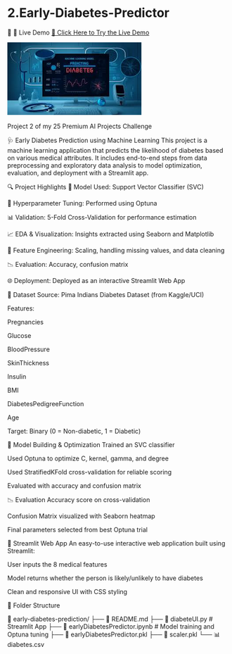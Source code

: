 # 2.Early-Diabetes-Predictor


🔗 🚀 Live Demo 
[🔗 Click Here to Try the Live Demo](https://diabetespredictionbyzaidnaeem.streamlit.app/)

![App Screenshot](img.jpg)

 Project 2 of my 25 Premium AI Projects Challenge

🩺 Early Diabetes Prediction using Machine Learning
This project is a machine learning application that predicts the likelihood of diabetes based on various medical attributes. It includes end-to-end steps from data preprocessing and exploratory data analysis to model optimization, evaluation, and deployment with a Streamlit app.

🔍 Project Highlights
🧠 Model Used: Support Vector Classifier (SVC)

🔧 Hyperparameter Tuning: Performed using Optuna

📊 Validation: 5-Fold Cross-Validation for performance estimation

📈 EDA & Visualization: Insights extracted using Seaborn and Matplotlib

📐 Feature Engineering: Scaling, handling missing values, and data cleaning

📉 Evaluation: Accuracy, confusion matrix

🌐 Deployment: Deployed as an interactive Streamlit Web App

🧪 Dataset
Source: Pima Indians Diabetes Dataset (from Kaggle/UCI)

Features:

Pregnancies

Glucose

BloodPressure

SkinThickness

Insulin

BMI

DiabetesPedigreeFunction

Age

Target: Binary (0 = Non-diabetic, 1 = Diabetic)


🧪 Model Building & Optimization
Trained an SVC classifier

Used Optuna to optimize C, kernel, gamma, and degree

Used StratifiedKFold cross-validation for reliable scoring

Evaluated with accuracy and confusion matrix

📉 Evaluation
Accuracy score on cross-validation

Confusion Matrix visualized with Seaborn heatmap

Final parameters selected from best Optuna trial

🚀 Streamlit Web App
An easy-to-use interactive web application built using Streamlit:

User inputs the 8 medical features

Model returns whether the person is likely/unlikely to have diabetes

Clean and responsive UI with CSS styling

📁 Folder Structure

📂 early-diabetes-prediction/
├── 📄 README.md
├── 📄 diabeteUI.py                 # Streamlit App
├── 📄 earlyDiabetesPredictor.ipynb  # Model training and Optuna tuning
├── 📄 earlyDiabetesPredictor.pkl
├── 📄 scaler.pkl
└── 📊 diabetes.csv


